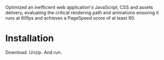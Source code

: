 
Optimized an inefficient web application's JavaScript, CSS and assets delivery, evaluating the critical rendering path and animations ensuring it runs at 60fps and achieves a PageSpeed score of at least 90.

# Installation #

Download. Unzip. And run.
